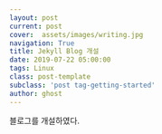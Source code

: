 ```yaml
---
layout: post
current: post
cover:  assets/images/writing.jpg
navigation: True
title: Jekyll Blog 개설
date: 2019-07-22 05:00:00
tags: Linux
class: post-template
subclass: 'post tag-getting-started'
author: ghost
---
```

블로그를 개설하였다.
